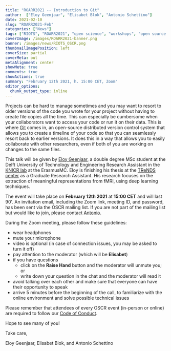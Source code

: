 ```yaml
---
title: "ROARR2021 -- Introduction to Git"
author:  ["Eloy Geenjaar", "Elisabet Blok", "Antonio Schettino"]
date: 2021-02-10
slug: "ROARR2021-Feb"
categories: ["News"]
tags: ["RIOTS", "ROARR2021", "open science", "workshops", "open source software", "reproducible analysis"]
coverImage: /images/ROARR2021-banner.png
banner: /images/news/RIOTS_OSCR.png
thumbnailImagePosition: left
coverSize: partial
coverMeta: out
metaAlignment: center
showMeta: true
comments: true
showActions: true
summary: "February 12th 2021, h. 15:00 CET, Zoom"
editor_options: 
  chunk_output_type: inline
---
```


Projects can be hard to manage sometimes and you may want to resort to older versions of the code you wrote for your project without having to create file copies all the time. This can especially be cumbersome when your collaborators want to access your code or run it on their data. This is where [Git](https://git-scm.com/) comes in, an open-source distributed version control system that allows you to create a timeline of your code so that you can seamlessly resort back to earlier versions. It does this in a way that allows you to easily collaborate with other researchers, even if both of you are working on changes to the same files.

This talk will be given by [Eloy Geenjaar](https://twitter.com/eloygeenjaar), a double degree MSc student at the Delft University of Technology and Engineering Research Assistant in the [KNICR lab](https://www.erasmusmc.nl/en/research/groups/kinder-neuroimaging-centrum-rotterdam-knicr) at the ErasmusMC. Eloy is finishing his thesis at the [TReNDS center](https://trendscenter.org/) as a Graduate Research Assistant. His research focuses on the extraction of meaningful representations from fMRI, using deep learning techniques.

The event will take place on **February 12th 2021** at **15:00 CET** and will last 90'. An invitation email, including the Zoom link, meeting ID, and password, has been sent via the OSCR mailing list. If you are not part of the mailing list but would like to join, please contact [Antonio](mailto:schettino@eur.nl).

During the Zoom meeting, please follow these guidelines:

* wear headphones
* mute your microphone
* video is optional (in case of connection issues, you may be asked to turn it off)
* pay attention to the moderator (which will be **Elisabet**)
* if you have questions
  - click on the **Raise Hand** button and the moderator will unmute you; or
  - write down your question in the chat and the moderator will read it
* avoid talking over each other and make sure that everyone can have their opportunity to speak
* arrive 5 minutes before the beginning of the call, to familiarize with the online environment and solve possible technical issues

Please remember that attendees of every OSCR event (in-person or online) are required to follow our [Code of Conduct](https://www.openscience-rotterdam.com/coc/).

Hope to see many of you!

Take care,

Eloy Geenjaar, Elisabet Blok, and Antonio Schettino


